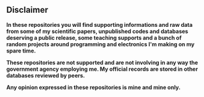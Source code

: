 ## Disclaimer

**In these repositories you will find supporting informations and raw data from some of my scientific papers, unpublished codes and databases deserving a public release, some teaching supports and a bunch of random projects around programming and electronics I'm making on my spare time.**

**These repositories are not supported and are not involving in any way the government agency employing me. My official records are stored in other databases reviewed by peers.**

**Any opinion expressed in these repositories is mine and mine only.**